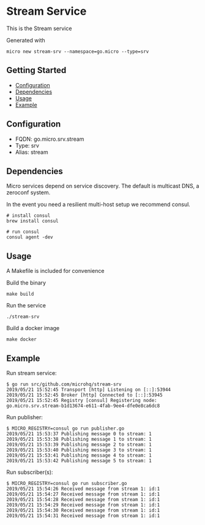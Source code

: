 # Stream Service

This is the Stream service

Generated with

```
micro new stream-srv --namespace=go.micro --type=srv
```

## Getting Started

- [Configuration](#configuration)
- [Dependencies](#dependencies)
- [Usage](#usage)
- [Example](#example)

## Configuration

- FQDN: go.micro.srv.stream
- Type: srv
- Alias: stream

## Dependencies

Micro services depend on service discovery. The default is multicast DNS, a zeroconf system.

In the event you need a resilient multi-host setup we recommend consul.

```
# install consul
brew install consul

# run consul
consul agent -dev
```

## Usage

A Makefile is included for convenience

Build the binary

```
make build
```

Run the service
```
./stream-srv
```

Build a docker image
```
make docker
```

## Example

Run stream service:
```
$ go run src/github.com/microhq/stream-srv
2019/05/21 15:52:45 Transport [http] Listening on [::]:53944
2019/05/21 15:52:45 Broker [http] Connected to [::]:53945
2019/05/21 15:52:45 Registry [consul] Registering node: go.micro.srv.stream-b1d13674-e611-4fab-9ee4-dfe0e8ca6dc8
```

Run publisher:
```
$ MICRO_REGISTRY=consul go run publisher.go
2019/05/21 15:53:37 Publishing message 0 to stream: 1
2019/05/21 15:53:38 Publishing message 1 to stream: 1
2019/05/21 15:53:39 Publishing message 2 to stream: 1
2019/05/21 15:53:40 Publishing message 3 to stream: 1
2019/05/21 15:53:41 Publishing message 4 to stream: 1
2019/05/21 15:53:42 Publishing message 5 to stream: 1
```

Run subscriber(s):
```
$ MICRO_REGISTRY=consul go run subscriber.go
2019/05/21 15:54:26 Received message from stream 1: id:1
2019/05/21 15:54:27 Received message from stream 1: id:1
2019/05/21 15:54:28 Received message from stream 1: id:1
2019/05/21 15:54:29 Received message from stream 1: id:1
2019/05/21 15:54:30 Received message from stream 1: id:1
2019/05/21 15:54:31 Received message from stream 1: id:1
```
